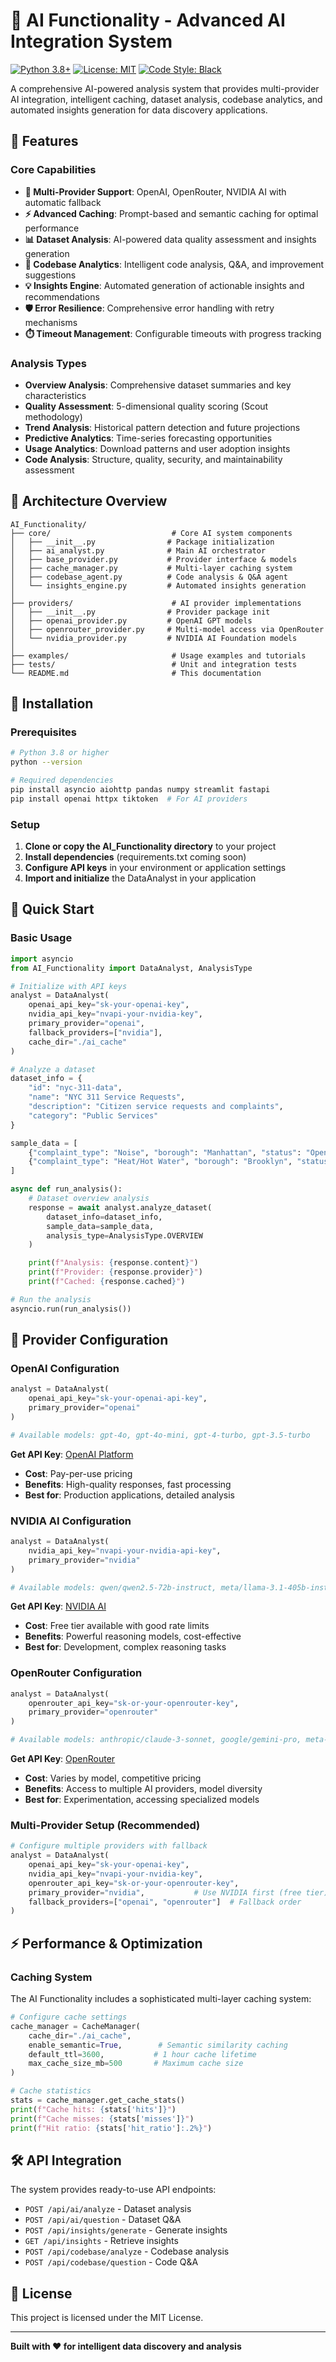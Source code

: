 # 🧠 AI Functionality - Advanced AI Integration System

[![Python 3.8+](https://img.shields.io/badge/python-3.8+-blue.svg)](https://www.python.org/downloads/)
[![License: MIT](https://img.shields.io/badge/License-MIT-yellow.svg)](https://opensource.org/licenses/MIT)
[![Code Style: Black](https://img.shields.io/badge/code%20style-black-000000.svg)](https://github.com/psf/black)

A comprehensive AI-powered analysis system that provides multi-provider AI integration, intelligent caching, dataset analysis, codebase analytics, and automated insights generation for data discovery applications.

## 🚀 Features

### Core Capabilities
- **🔄 Multi-Provider Support**: OpenAI, OpenRouter, NVIDIA AI with automatic fallback
- **⚡ Advanced Caching**: Prompt-based and semantic caching for optimal performance
- **📊 Dataset Analysis**: AI-powered data quality assessment and insights generation
- **🧪 Codebase Analytics**: Intelligent code analysis, Q&A, and improvement suggestions
- **💡 Insights Engine**: Automated generation of actionable insights and recommendations
- **🛡️ Error Resilience**: Comprehensive error handling with retry mechanisms
- **⏱️ Timeout Management**: Configurable timeouts with progress tracking

### Analysis Types
- **Overview Analysis**: Comprehensive dataset summaries and key characteristics
- **Quality Assessment**: 5-dimensional quality scoring (Scout methodology)
- **Trend Analysis**: Historical pattern detection and future projections
- **Predictive Analytics**: Time-series forecasting opportunities
- **Usage Analytics**: Download patterns and user adoption insights
- **Code Analysis**: Structure, quality, security, and maintainability assessment

## 📁 Architecture Overview

```
AI_Functionality/
├── core/                           # Core AI system components
│   ├── __init__.py                # Package initialization
│   ├── ai_analyst.py              # Main AI orchestrator
│   ├── base_provider.py           # Provider interface & models
│   ├── cache_manager.py           # Multi-layer caching system
│   ├── codebase_agent.py          # Code analysis & Q&A agent
│   └── insights_engine.py         # Automated insights generation
│
├── providers/                      # AI provider implementations
│   ├── __init__.py                # Provider package init
│   ├── openai_provider.py         # OpenAI GPT models
│   ├── openrouter_provider.py     # Multi-model access via OpenRouter
│   └── nvidia_provider.py         # NVIDIA AI Foundation models
│
├── examples/                       # Usage examples and tutorials
├── tests/                          # Unit and integration tests
└── README.md                       # This documentation
```

## 🔧 Installation

### Prerequisites

```bash
# Python 3.8 or higher
python --version

# Required dependencies
pip install asyncio aiohttp pandas numpy streamlit fastapi
pip install openai httpx tiktoken  # For AI providers
```

### Setup

1. **Clone or copy the AI_Functionality directory** to your project
2. **Install dependencies** (requirements.txt coming soon)
3. **Configure API keys** in your environment or application settings
4. **Import and initialize** the DataAnalyst in your application

## 🚀 Quick Start

### Basic Usage

```python
import asyncio
from AI_Functionality import DataAnalyst, AnalysisType

# Initialize with API keys
analyst = DataAnalyst(
    openai_api_key="sk-your-openai-key",
    nvidia_api_key="nvapi-your-nvidia-key",
    primary_provider="openai",
    fallback_providers=["nvidia"],
    cache_dir="./ai_cache"
)

# Analyze a dataset
dataset_info = {
    "id": "nyc-311-data",
    "name": "NYC 311 Service Requests",
    "description": "Citizen service requests and complaints",
    "category": "Public Services"
}

sample_data = [
    {"complaint_type": "Noise", "borough": "Manhattan", "status": "Open"},
    {"complaint_type": "Heat/Hot Water", "borough": "Brooklyn", "status": "Closed"}
]

async def run_analysis():
    # Dataset overview analysis
    response = await analyst.analyze_dataset(
        dataset_info=dataset_info,
        sample_data=sample_data,
        analysis_type=AnalysisType.OVERVIEW
    )

    print(f"Analysis: {response.content}")
    print(f"Provider: {response.provider}")
    print(f"Cached: {response.cached}")

# Run the analysis
asyncio.run(run_analysis())
```

## 🔌 Provider Configuration

### OpenAI Configuration

```python
analyst = DataAnalyst(
    openai_api_key="sk-your-openai-api-key",
    primary_provider="openai"
)

# Available models: gpt-4o, gpt-4o-mini, gpt-4-turbo, gpt-3.5-turbo
```

**Get API Key**: [OpenAI Platform](https://platform.openai.com/api-keys)
- **Cost**: Pay-per-use pricing
- **Benefits**: High-quality responses, fast processing
- **Best for**: Production applications, detailed analysis

### NVIDIA AI Configuration

```python
analyst = DataAnalyst(
    nvidia_api_key="nvapi-your-nvidia-api-key",
    primary_provider="nvidia"
)

# Available models: qwen/qwen2.5-72b-instruct, meta/llama-3.1-405b-instruct
```

**Get API Key**: [NVIDIA AI](https://build.nvidia.com)
- **Cost**: Free tier available with good rate limits
- **Benefits**: Powerful reasoning models, cost-effective
- **Best for**: Development, complex reasoning tasks

### OpenRouter Configuration

```python
analyst = DataAnalyst(
    openrouter_api_key="sk-or-your-openrouter-key",
    primary_provider="openrouter"
)

# Available models: anthropic/claude-3-sonnet, google/gemini-pro, meta-llama/llama-3-70b
```

**Get API Key**: [OpenRouter](https://openrouter.ai/keys)
- **Cost**: Varies by model, competitive pricing
- **Benefits**: Access to multiple AI providers, model diversity
- **Best for**: Experimentation, accessing specialized models

### Multi-Provider Setup (Recommended)

```python
# Configure multiple providers with fallback
analyst = DataAnalyst(
    openai_api_key="sk-your-openai-key",
    nvidia_api_key="nvapi-your-nvidia-key",
    openrouter_api_key="sk-or-your-openrouter-key",
    primary_provider="nvidia",           # Use NVIDIA first (free tier)
    fallback_providers=["openai", "openrouter"]  # Fallback order
)
```

## ⚡ Performance & Optimization

### Caching System

The AI Functionality includes a sophisticated multi-layer caching system:

```python
# Configure cache settings
cache_manager = CacheManager(
    cache_dir="./ai_cache",
    enable_semantic=True,        # Semantic similarity caching
    default_ttl=3600,           # 1 hour cache lifetime
    max_cache_size_mb=500       # Maximum cache size
)

# Cache statistics
stats = cache_manager.get_cache_stats()
print(f"Cache hits: {stats['hits']}")
print(f"Cache misses: {stats['misses']}")
print(f"Hit ratio: {stats['hit_ratio']:.2%}")
```

## 🛠️ API Integration

The system provides ready-to-use API endpoints:

- `POST /api/ai/analyze` - Dataset analysis
- `POST /api/ai/question` - Dataset Q&A
- `POST /api/insights/generate` - Generate insights
- `GET /api/insights` - Retrieve insights
- `POST /api/codebase/analyze` - Codebase analysis
- `POST /api/codebase/question` - Code Q&A

## 📝 License

This project is licensed under the MIT License.

---

**Built with ❤️ for intelligent data discovery and analysis**